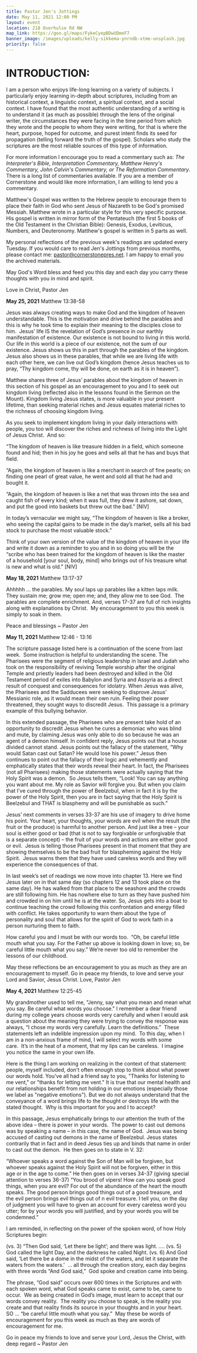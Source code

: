 ```yaml
---
title: Pastor Jen's Jottings
date: May 11, 2021 12:00 PM
layout: event
location: 218 Overhulse Rd NW
map_link: https://goo.gl/maps/FykeCyepBDwUDmeF7
banner_image: /images/uploads/kelly-sikkema-ynrndb-xtme-unsplash.jpg
priority: false
---
```

# **INTRODUCTION:**

I am a person who enjoys life-long learning on a variety of subjects.  I particularly enjoy learning in-depth about scriptures, including from an historical context, a linguistic context, a spiritual context, and a social context. I have found that the most authentic understanding of a writing is to understand it (as much as possible) through the lens of the original writer, the circumstances they were facing in the time period from which they wrote and the people to whom they were writing, for that is where the heart, purpose, hoped for outcome, and purest intent finds its seed for propagation (telling forward the truth of the gospel). Scholars who study the scriptures are the most reliable sources of this type of information. 

For more information I encourage you to read a commentary such as: *The Interpreter's Bible, Interpretation Commentary, Matthew Henry's Commentary, John Calvin's Commentary, or The Reformation Commentary*. There is a long list of commentaries available. If you are a member of Cornerstone and would like more information, I am willing to lend you a commentary.

Matthew's Gospel was written to the Hebrew people to encourage them to place their faith in God who sent Jesus of Nazareth to be God's promised Messiah.  Matthew wrote in a particular style for this very specific purpose. His gospel is written in mirror form of the Pentateuch (the first 5 books of the Old Testament in the Christian Bible): Genesis, Exodus, Leviticus, Numbers, and Deuteronomy. Matthew's gospel is written in 5 parts as well. 

My personal reflections of the previous week's readings are updated every Tuesday. If you would care to read Jen's Jottings from previous months, please contact me: pastor@cornerstonepres.net. I am happy to email you the archived materials.

May God's Word bless and feed you this day and each day you carry these thoughts with you in mind and spirit.

Love in Christ, Pastor Jen

**May 25, 2021**   Matthew 13:38-58

Jesus was always creating ways to make God and the kingdom of heaven understandable. This is the motivation and drive behind the parables and this is why he took time to explain their meaning to the disciples close to him.  Jesus’ life IS the revelation of God’s presence in our earthly manifestation of existence. Our existence is not bound to living in this world. Our life in this world is a piece of our existence, not the sum of our existence. Jesus shows us this in part through the parables of the kingdom. Jesus also shows us in these parables, that while we are living life with each other here, we can live out God’s kingdom (hence Jesus teaches us to pray, “Thy kingdom come, thy will be done, on earth as it is in heaven”). 

Matthew shares three of Jesus’ parables about the kingdom of heaven in this section of his gospel as an encouragement to you and I to seek out kingdom living (reflected also in the lessons found in the Sermon on the Mount). Kingdom living Jesus states, is more valuable in your present lifetime, than seeking material riches and Jesus equates material riches to the richness of choosing kingdom living. 

As you seek to implement kingdom living in your daily interactions with people, you too will discover the riches and richness of living into the Light of Jesus Christ.  And so:

“The kingdom of heaven is like treasure hidden in a field, which someone found and hid; then in his joy he goes and sells all that he has and buys that field.

“Again, the kingdom of heaven is like a merchant in search of fine pearls; on finding one pearl of great value, he went and sold all that he had and bought it.

“Again, the kingdom of heaven is like a net that was thrown into the sea and caught fish of every kind; when it was full, they drew it ashore, sat down, and put the good into baskets but threw out the bad.” \[NIV]

In today’s vernacular we might say, “The kingdom of heaven is like a broker, who seeing the capital gains to be made in the day’s market, sells all his bad stock to purchase the most valuable stock.”  

Think of your own version of the value of the kingdom of heaven in your life and write it down as a reminder to you and in so doing you will be the “scribe who has been trained for the kingdom of heaven is like the master of a household \[your soul, body, mind] who brings out of his treasure what is new and what is old.” \[NIV]

**May 18, 2021** Matthew 13:17-37

Ahhhhh … the parables. My soul laps up parables like a kitten laps milk. They sustain me; grow me; open me; and, they allow me to see God.  The parables are complete enrichment. And, verses 17-37 are full of rich insights along with explanations by Christ.  My encouragement to you this week is simply to soak in them.

Peace and blessings ~ Pastor Jen

**May 11, 2021** Matthew 12:46 - 13:16

The scripture passage listed here is a continuation of the scene from last week.  Some instruction is helpful to understanding the scene. The Pharisees were the segment of religious leadership in Israel and Judah who took on the responsibility of reviving Temple worship after the original Temple and priestly leaders had been destroyed and killed in the Old Testament period of exiles into Babylon and Syria and Assyria as a direct result of conquest and consequences for idolatry. When Jesus was alive, the Pharisees and the Sadducees were seeking to disprove Jesus’ Messianic role, as it would mean their own ruin. Feeling their power threatened, they sought ways to discredit Jesus.  This passage is a primary example of this bullying behavior.

In this extended passage, the Pharisees who are present take hold of an opportunity to discredit Jesus when he cures a demoniac who was blind and mute, by claiming Jesus was only able to do so because he was an agent of a demon himself. In confident reply, Jesus points out that a house divided cannot stand. Jesus points out the fallacy of the statement, “Why would Satan cast out Satan? He would lose his power.” Jesus then continues to point out the fallacy of their logic and vehemently and emphatically states that their words reveal their heart. In fact, the Pharisees (not all Pharisees) making those statements were actually saying that the Holy Spirit was a demon.  So Jesus tells them, “Look! You can say anything you want about me. My role as Savior will forgive you. But when you claim that I’ve cured through the power of Beelzebul, when in fact it is by the power of the Holy Spirit, then you are in fact saying that the Holy Spirit is Beelzebul and THAT is blasphemy and will be punishable as such.”

Jesus’ next comments in verses 33-37 are his use of imagery to drive home his point. Your heart, your thoughts, your words are evil when the result (the fruit or the produce) is harmful to another person. And just like a tree – your soul is either good or bad (that is not to say forgivable or unforgivable that is a separate concept) – the fruit of your words and actions are either good or evil.  Jesus is telling those Pharisees present in that moment that they are showing themselves to be the bad fruit for blaspheming against the Holy Spirit.  Jesus warns them that they have used careless words and they will experience the consequences of that.

In last week’s set of readings we now move into chapter 13. Here we find Jesus later on in that same day (so chapters 12 and 13 took place on the same day). He has walked from that place to the seashore and the crowds are still following him. He has nowhere else to turn as they have pushed him and crowded in on him until he is at the water. So, Jesus gets into a boat to continue teaching the crowd following this confrontation and energy filled with conflict. He takes opportunity to warn them about the type of personality and soul that allows for the spirit of God to work faith in a person nurturing them to faith.

How careful you and I must be with our words too.  “Oh, be careful little mouth what you say. For the Father up above is looking down in love; so, be careful little mouth what you say.” We’re never too old to remember the lessons of our childhood.

May these reflections be an encouragement to you as much as they are an encouragement to myself. Go in peace my friends, to love and serve your Lord and Savior, Jesus Christ.  Love, Pastor Jen

**May 4, 2021**  Matthew 12:25-45

My grandmother used to tell me, "Jenny, say what you mean and mean what you say. Be careful what words you choose." I remember a dear friend during my college years choose words very carefully and when I would ask a question about the meaning they were trying to convey the response was always, “I chose my words very carefully. Learn the definitions.”  These statements left an indelible impression upon my mind.  To this day, when I am in a non-anxious frame of mind, I will select my words with some care.  It’s in the heat of a moment, that my lips can be careless.  I imagine you notice the same in your own life.

Here is the thing I am working on realizing in the context of that statement: people, myself included, don't often enough stop to think about what power our words hold. You've all had a friend say to you, "Thanks for listening to me vent," or "thanks for letting me vent." It is true that our mental health and our relationships benefit from not holding in our emotions (especially those we label as "negative emotions"). But we do not always understand that the conveyance of a word brings life to the thought or destroys life with the stated thought.  Why is this important for you and I to accept?

In this passage, Jesus emphatically brings to our attention the truth of the above idea – there is power in your words.  The power to cast out demons was by speaking a name – in this case, the name of God.  Jesus was being accused of casting out demons in the name of Beelzebul. Jesus states contrarily that in fact and in deed Jesus ties up and binds that name in order to cast out the demon.  He then goes on to state in V. 32:

“Whoever speaks a word against the Son of Man will be forgiven, but whoever speaks against the Holy Spirit will not be forgiven, either in this age or in the age to come.” He then goes on in verses 34-37 (giving special attention to verses 36-37) “You brood of vipers! How can you speak good things, when you are evil? For out of the abundance of the heart the mouth speaks. The good person brings good things out of a good treasure, and the evil person brings evil things out of n evil treasure. I tell you, on the day of judgment you will have to given an account for every careless word you utter; for by your words you will justified, and by your words you will be condemned.”

I am reminded, in reflecting on the power of the spoken word, of how Holy Scriptures begin:

(vs. 3) “Then God said, ‘Let there be light’; and there was light. …. (vs. 5) God called the light Day, and the darkness he called Night. (vs. 6) And God said, ‘Let there be a dome in the midst of the waters, and let it separate the waters from the waters.’  … all through the creation story, each day begins with three words “And God said,”  God spoke and creation came into being.

The phrase, “God said” occurs over 600 times in the Scriptures and with each spoken word, what God speaks came to exist, came to be, came to occur.  We as being created in God’s image, must learn to accept that our words convey reality.  The reality you choose to speak, is the reality you create and that reality finds its source in your thoughts and in your heart. SO … “be careful little mouth what you say.”  May these be words of encouragement for you this week as much as they are words of encouragement for me.

Go in peace my friends to love and serve your Lord, Jesus the Christ, with deep regard ~ Pastor Jen